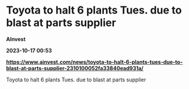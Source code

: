 # Toyota to halt 6 plants Tues. due to blast at parts supplier
**AInvest**

**2023-10-17 00:53**

**https://www.ainvest.com/news/toyota-to-halt-6-plants-tues-due-to-blast-at-parts-supplier-2310100052fa33840ead931a/**

Toyota to halt 6 plants Tues. due to blast at parts supplier